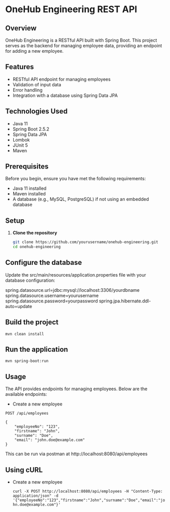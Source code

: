 # OneHub Engineering REST API

## Overview
OneHub Engineering is a RESTful API built with Spring Boot. This project serves as the backend for managing employee data, providing an endpoint for adding a new employee.

## Features
- RESTful API endpoint for managing employees
- Validation of input data
- Error handling
- Integration with a database using Spring Data JPA

## Technologies Used
- Java 11
- Spring Boot 2.5.2
- Spring Data JPA
- Lombok
- JUnit 5
- Maven

## Prerequisites
Before you begin, ensure you have met the following requirements:
- Java 11 installed
- Maven installed
- A database (e.g., MySQL, PostgreSQL) if not using an embedded database

## Setup
1. **Clone the repository**
   ```bash
   git clone https://github.com/yourusername/onehub-engineering.git
   cd onehub-engineering

## Configure the database
Update the src/main/resources/application.properties file with your database configuration:

spring.datasource.url=jdbc:mysql://localhost:3306/yourdbname
spring.datasource.username=yourusername
spring.datasource.password=yourpassword
spring.jpa.hibernate.ddl-auto=update

## Build the project

```mvn clean install```

## Run the application

```mvn spring-boot:run```

## Usage

The API provides endpoints for managing employees. Below are the available endpoints:

- Create a new employee
  
```POST /api/employees```

    {
        "employeeNo": "123",
        "firstname": "John",
        "surname": "Doe",
        "email": "john.doe@example.com"
    }

This can be run via postman at http://localhost:8080/api/employees

## Using cURL

- Create a new employee

    ```curl -X POST http://localhost:8080/api/employees -H "Content-Type: application/json" -d '{"employeeNo":"123","firstname":"John","surname":"Doe","email":"john.doe@example.com"}'```



